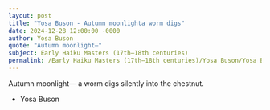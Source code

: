 ```yaml
---
layout: post
title: "Yosa Buson - Autumn moonlighta worm digs"
date: 2024-12-28 12:00:00 -0000
author: Yosa Buson
quote: "Autumn moonlight—"
subject: Early Haiku Masters (17th–18th centuries)
permalink: /Early Haiku Masters (17th–18th centuries)/Yosa Buson/Yosa Buson - Autumn moonlighta worm digs
---
```


Autumn moonlight—
a worm digs silently
into the chestnut.

- Yosa Buson
